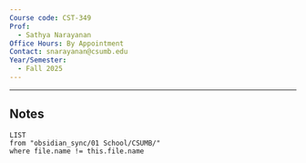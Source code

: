 ```yaml
---
Course code: CST-349
Prof:
  - Sathya Narayanan
Office Hours: By Appointment
Contact: snarayanan@csumb.edu
Year/Semester:
  - Fall 2025
---
```

---
## Notes
```dataview
LIST
from "obsidian_sync/01 School/CSUMB/"
where file.name != this.file.name
```